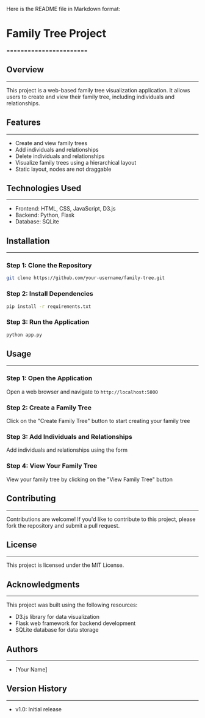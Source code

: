 

Here is the README file in Markdown format:

# Family Tree Project
=======================

## Overview
------------

This project is a web-based family tree visualization application. It allows users to create and view their family tree, including individuals and relationships.

## Features
------------

* Create and view family trees
* Add individuals and relationships
* Delete individuals and relationships
* Visualize family trees using a hierarchical layout
* Static layout, nodes are not draggable

## Technologies Used
--------------------

* Frontend: HTML, CSS, JavaScript, D3.js
* Backend: Python, Flask
* Database: SQLite

## Installation
------------

### Step 1: Clone the Repository

```bash
git clone https://github.com/your-username/family-tree.git
```

### Step 2: Install Dependencies

```bash
pip install -r requirements.txt
```

### Step 3: Run the Application

```bash
python app.py
```

## Usage
-----

### Step 1: Open the Application

Open a web browser and navigate to `http://localhost:5000`

### Step 2: Create a Family Tree

Click on the "Create Family Tree" button to start creating your family tree

### Step 3: Add Individuals and Relationships

Add individuals and relationships using the form

### Step 4: View Your Family Tree

View your family tree by clicking on the "View Family Tree" button

## Contributing
------------

Contributions are welcome! If you'd like to contribute to this project, please fork the repository and submit a pull request.

## License
-------

This project is licensed under the MIT License.

## Acknowledgments
---------------

This project was built using the following resources:

* D3.js library for data visualization
* Flask web framework for backend development
* SQLite database for data storage

## Authors
---------

* [Your Name]

## Version History
-----------------

* v1.0: Initial release